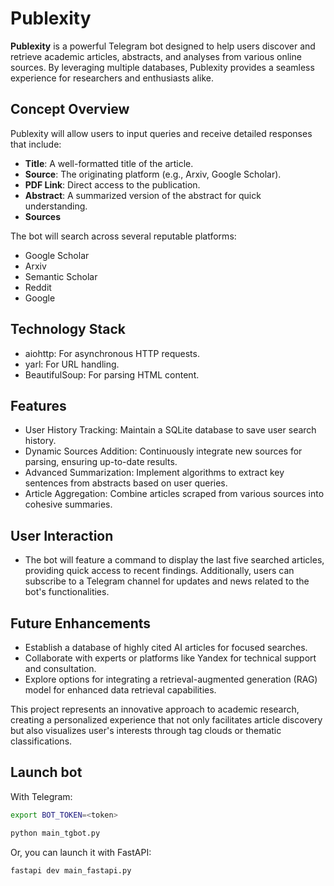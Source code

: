 # Publexity
**Publexity** is a powerful Telegram bot designed to help users discover and retrieve academic articles, abstracts, and analyses from various online sources. By leveraging multiple databases, Publexity provides a seamless experience for researchers and enthusiasts alike.

## Concept Overview
Publexity will allow users to input queries and receive detailed responses that include:
- **Title**: A well-formatted title of the article.
- **Source**: The originating platform (e.g., Arxiv, Google Scholar).
- **PDF Link**: Direct access to the publication.
- **Abstract**: A summarized version of the abstract for quick understanding.
- **Sources**

The bot will search across several reputable platforms:
- Google Scholar
- Arxiv
- Semantic Scholar
- Reddit
- Google

## Technology Stack
- aiohttp: For asynchronous HTTP requests.
- yarl: For URL handling.
- BeautifulSoup: For parsing HTML content.

## Features
- User History Tracking: Maintain a SQLite database to save user search history.
- Dynamic Sources Addition: Continuously integrate new sources for parsing, ensuring up-to-date results.
- Advanced Summarization: Implement algorithms to extract key sentences from abstracts based on user queries.
- Article Aggregation: Combine articles scraped from various sources into cohesive summaries.

## User Interaction
- The bot will feature a command to display the last five searched articles, providing quick access to recent findings. Additionally, users can subscribe to a Telegram channel for updates and news related to the bot's functionalities.

## Future Enhancements
- Establish a database of highly cited AI articles for focused searches.
- Collaborate with experts or platforms like Yandex for technical support and consultation.
- Explore options for integrating a retrieval-augmented generation (RAG) model for enhanced data retrieval capabilities.

This project represents an innovative approach to academic research, creating a personalized experience that not only facilitates article discovery but also visualizes user's interests through tag clouds or thematic classifications.

## Launch bot
With Telegram:

```bash
export BOT_TOKEN=<token>
```
```bash
python main_tgbot.py
```

Or, you can launch it with FastAPI:

```bash
fastapi dev main_fastapi.py
```